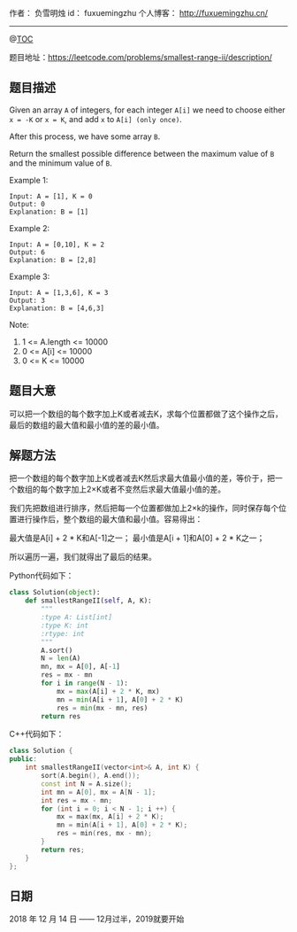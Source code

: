 
作者： 负雪明烛
id：	fuxuemingzhu
个人博客：	http://fuxuemingzhu.cn/

---
@[TOC](目录)


题目地址：https://leetcode.com/problems/smallest-range-ii/description/


## 题目描述

Given an array ``A`` of integers, for each integer ``A[i]`` we need to choose either ``x = -K`` or ``x = K``, and add ``x`` to ``A[i] (only once)``.

After this process, we have some array ``B``.

Return the smallest possible difference between the maximum value of ``B`` and the minimum value of ``B``.

 
Example 1:

    Input: A = [1], K = 0
    Output: 0
    Explanation: B = [1]

Example 2:

    Input: A = [0,10], K = 2
    Output: 6
    Explanation: B = [2,8]

Example 3:

    Input: A = [1,3,6], K = 3
    Output: 3
    Explanation: B = [4,6,3]
 
Note:

1. 1 <= A.length <= 10000
1. 0 <= A[i] <= 10000
1. 0 <= K <= 10000

## 题目大意

可以把一个数组的每个数字加上K或者减去K，求每个位置都做了这个操作之后，最后的数组的最大值和最小值的差的最小值。


## 解题方法

把一个数组的每个数字加上K或者减去K然后求最大值最小值的差，等价于，把一个数组的每个数字加上2×K或者不变然后求最大值最小值的差。

我们先把数组进行排序，然后把每一个位置都做加上2×k的操作，同时保存每个位置进行操作后，整个数组的最大值和最小值。容易得出：

最大值是A[i] + 2 * K和A[-1]之一；
最小值是A[i + 1]和A[0] + 2 * K之一；


所以遍历一遍，我们就得出了最后的结果。


Python代码如下：

```python
class Solution(object):
    def smallestRangeII(self, A, K):
        """
        :type A: List[int]
        :type K: int
        :rtype: int
        """
        A.sort()
        N = len(A)
        mn, mx = A[0], A[-1]
        res = mx - mn
        for i in range(N - 1):
            mx = max(A[i] + 2 * K, mx)
            mn = min(A[i + 1], A[0] + 2 * K)
            res = min(mx - mn, res)
        return res
```

C++代码如下：

```cpp
class Solution {
public:
    int smallestRangeII(vector<int>& A, int K) {
        sort(A.begin(), A.end());
        const int N = A.size();
        int mn = A[0], mx = A[N - 1];
        int res = mx - mn;
        for (int i = 0; i < N - 1; i ++) {
            mx = max(mx, A[i] + 2 * K);
            mn = min(A[i + 1], A[0] + 2 * K);
            res = min(res, mx - mn);
        }
        return res;
    }
};
```


## 日期

2018 年 12 月 14 日 —— 12月过半，2019就要开始


  [1]: https://zxi.mytechroad.com/blog/wp-content/uploads/2018/06/856-ep198.png
  [2]: https://zxi.mytechroad.com/blog/wp-content/uploads/2018/06/856-ep198-2.png
